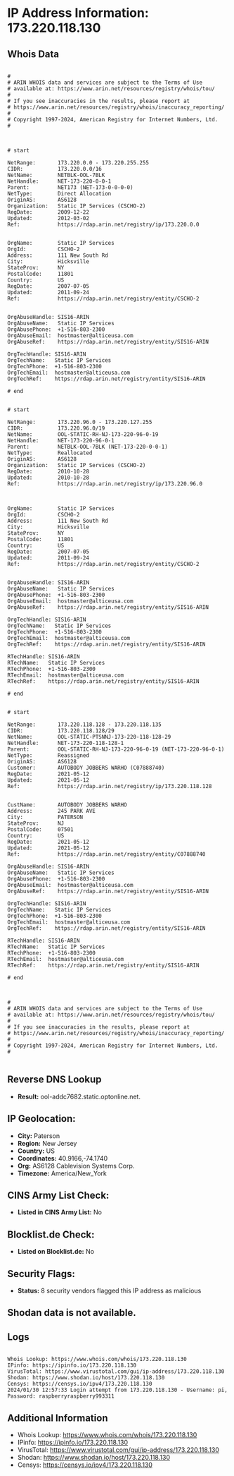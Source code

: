 # IP Address Information: 173.220.118.130

## Whois Data
```

#
# ARIN WHOIS data and services are subject to the Terms of Use
# available at: https://www.arin.net/resources/registry/whois/tou/
#
# If you see inaccuracies in the results, please report at
# https://www.arin.net/resources/registry/whois/inaccuracy_reporting/
#
# Copyright 1997-2024, American Registry for Internet Numbers, Ltd.
#



# start

NetRange:       173.220.0.0 - 173.220.255.255
CIDR:           173.220.0.0/16
NetName:        NETBLK-OOL-7BLK
NetHandle:      NET-173-220-0-0-1
Parent:         NET173 (NET-173-0-0-0-0)
NetType:        Direct Allocation
OriginAS:       AS6128
Organization:   Static IP Services (CSCHO-2)
RegDate:        2009-12-22
Updated:        2012-03-02
Ref:            https://rdap.arin.net/registry/ip/173.220.0.0


OrgName:        Static IP Services
OrgId:          CSCHO-2
Address:        111 New South Rd
City:           Hicksville
StateProv:      NY
PostalCode:     11801
Country:        US
RegDate:        2007-07-05
Updated:        2011-09-24
Ref:            https://rdap.arin.net/registry/entity/CSCHO-2


OrgAbuseHandle: SIS16-ARIN
OrgAbuseName:   Static IP Services
OrgAbusePhone:  +1-516-803-2300 
OrgAbuseEmail:  hostmaster@alticeusa.com
OrgAbuseRef:    https://rdap.arin.net/registry/entity/SIS16-ARIN

OrgTechHandle: SIS16-ARIN
OrgTechName:   Static IP Services
OrgTechPhone:  +1-516-803-2300 
OrgTechEmail:  hostmaster@alticeusa.com
OrgTechRef:    https://rdap.arin.net/registry/entity/SIS16-ARIN

# end


# start

NetRange:       173.220.96.0 - 173.220.127.255
CIDR:           173.220.96.0/19
NetName:        OOL-STATIC-RH-NJ-173-220-96-0-19
NetHandle:      NET-173-220-96-0-1
Parent:         NETBLK-OOL-7BLK (NET-173-220-0-0-1)
NetType:        Reallocated
OriginAS:       AS6128
Organization:   Static IP Services (CSCHO-2)
RegDate:        2010-10-28
Updated:        2010-10-28
Ref:            https://rdap.arin.net/registry/ip/173.220.96.0



OrgName:        Static IP Services
OrgId:          CSCHO-2
Address:        111 New South Rd
City:           Hicksville
StateProv:      NY
PostalCode:     11801
Country:        US
RegDate:        2007-07-05
Updated:        2011-09-24
Ref:            https://rdap.arin.net/registry/entity/CSCHO-2


OrgAbuseHandle: SIS16-ARIN
OrgAbuseName:   Static IP Services
OrgAbusePhone:  +1-516-803-2300 
OrgAbuseEmail:  hostmaster@alticeusa.com
OrgAbuseRef:    https://rdap.arin.net/registry/entity/SIS16-ARIN

OrgTechHandle: SIS16-ARIN
OrgTechName:   Static IP Services
OrgTechPhone:  +1-516-803-2300 
OrgTechEmail:  hostmaster@alticeusa.com
OrgTechRef:    https://rdap.arin.net/registry/entity/SIS16-ARIN

RTechHandle: SIS16-ARIN
RTechName:   Static IP Services
RTechPhone:  +1-516-803-2300 
RTechEmail:  hostmaster@alticeusa.com
RTechRef:    https://rdap.arin.net/registry/entity/SIS16-ARIN

# end


# start

NetRange:       173.220.118.128 - 173.220.118.135
CIDR:           173.220.118.128/29
NetName:        OOL-STATIC-PTSNNJ-173-220-118-128-29
NetHandle:      NET-173-220-118-128-1
Parent:         OOL-STATIC-RH-NJ-173-220-96-0-19 (NET-173-220-96-0-1)
NetType:        Reassigned
OriginAS:       AS6128
Customer:       AUTOBODY JOBBERS WARHO (C07888740)
RegDate:        2021-05-12
Updated:        2021-05-12
Ref:            https://rdap.arin.net/registry/ip/173.220.118.128


CustName:       AUTOBODY JOBBERS WARHO
Address:        245 PARK AVE
City:           PATERSON
StateProv:      NJ
PostalCode:     07501
Country:        US
RegDate:        2021-05-12
Updated:        2021-05-12
Ref:            https://rdap.arin.net/registry/entity/C07888740

OrgAbuseHandle: SIS16-ARIN
OrgAbuseName:   Static IP Services
OrgAbusePhone:  +1-516-803-2300 
OrgAbuseEmail:  hostmaster@alticeusa.com
OrgAbuseRef:    https://rdap.arin.net/registry/entity/SIS16-ARIN

OrgTechHandle: SIS16-ARIN
OrgTechName:   Static IP Services
OrgTechPhone:  +1-516-803-2300 
OrgTechEmail:  hostmaster@alticeusa.com
OrgTechRef:    https://rdap.arin.net/registry/entity/SIS16-ARIN

RTechHandle: SIS16-ARIN
RTechName:   Static IP Services
RTechPhone:  +1-516-803-2300 
RTechEmail:  hostmaster@alticeusa.com
RTechRef:    https://rdap.arin.net/registry/entity/SIS16-ARIN

# end



#
# ARIN WHOIS data and services are subject to the Terms of Use
# available at: https://www.arin.net/resources/registry/whois/tou/
#
# If you see inaccuracies in the results, please report at
# https://www.arin.net/resources/registry/whois/inaccuracy_reporting/
#
# Copyright 1997-2024, American Registry for Internet Numbers, Ltd.
#


```
## Reverse DNS Lookup
- **Result:** ool-addc7682.static.optonline.net.

## IP Geolocation:
- **City:** Paterson
- **Region:** New Jersey
- **Country:** US
- **Coordinates:** 40.9166,-74.1740
- **Org:** AS6128 Cablevision Systems Corp.
- **Timezone:** America/New_York

## CINS Army List Check:
- **Listed in CINS Army List:** 
No

## Blocklist.de Check:
- **Listed on Blocklist.de:** 
No

## Security Flags:
- **Status:** 8 security vendors flagged this IP address as malicious

## Shodan data is not available.

## Logs
```

Whois Lookup: https://www.whois.com/whois/173.220.118.130
IPinfo: https://ipinfo.io/173.220.118.130
VirusTotal: https://www.virustotal.com/gui/ip-address/173.220.118.130
Shodan: https://www.shodan.io/host/173.220.118.130
Censys: https://censys.io/ipv4/173.220.118.130
2024/01/30 12:57:33 Login attempt from 173.220.118.130 - Username: pi, Password: raspberryraspberry993311

```
## Additional Information
- Whois Lookup: https://www.whois.com/whois/173.220.118.130
- IPinfo: https://ipinfo.io/173.220.118.130
- VirusTotal: https://www.virustotal.com/gui/ip-address/173.220.118.130
- Shodan: https://www.shodan.io/host/173.220.118.130
- Censys: https://censys.io/ipv4/173.220.118.130

